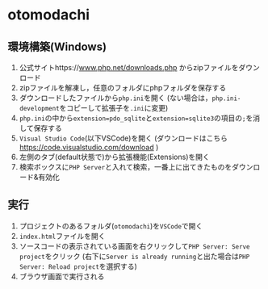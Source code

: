 # otomodachi
## 環境構築(Windows)
1. 公式サイトhttps://www.php.net/downloads.php からzipファイルをダウンロード
2. zipファイルを解凍し，任意のフォルダにphpフォルダを保存する
3. ダウンロードしたファイルから`php.ini`を開く
   (ない場合は，`php.ini-development`をコピーして拡張子を`.ini`に変更)
6. `php.ini`の中から`extension=pdo_sqlite`と`extension=sqlite3`の項目の`;`を消して保存する
7. `Visual Studio Code`(以下VSCode)を開く
   (ダウンロードはこちら https://code.visualstudio.com/download )
9. 左側のタブ(default状態で)から拡張機能(Extensions)を開く
10. 検索ボックスに`PHP Server`と入れて検索，一番上に出てきたものをダウンロード&有効化

## 実行
1. プロジェクトのあるフォルダ(`otomodachi`)を`VSCode`で開く
2. `index.html`ファイルを開く
3. ソースコードの表示されている画面を右クリックして`PHP Server: Serve project`をクリック
   (右下に`Server is already running`と出た場合は`PHP Server: Reload project`を選択する)
5. ブラウザ画面で実行される
